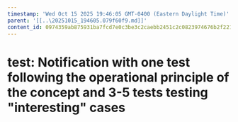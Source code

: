 ```yaml
---
timestamp: 'Wed Oct 15 2025 19:46:05 GMT-0400 (Eastern Daylight Time)'
parent: '[[..\20251015_194605.079f60f9.md]]'
content_id: 0974359ab875931ba7fcd7e0c3be3c2caebb2451c2c0823974676b2f221227fa
---
```


# test: Notification with one test following the operational principle of the concept and 3-5 tests testing "interesting" cases
